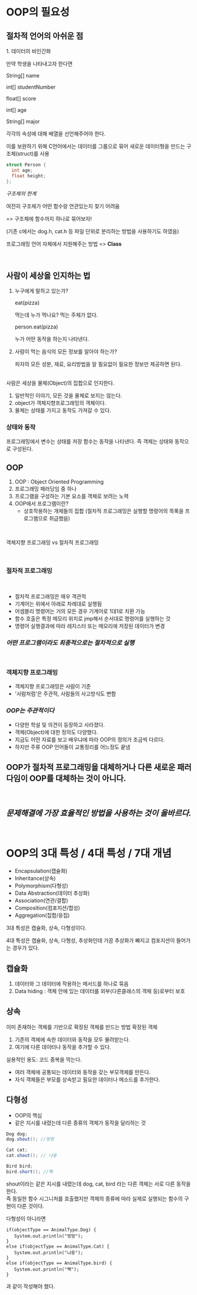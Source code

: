 <h1>OOP의 필요성</h1>
<h2>절차적 언어의 아쉬운 점</h2>
1. 데이터의 비인간화

만약 학생을 나타내고자 한다면

String[] name 

int[] studentNumber

float[] score

int[] age

String[] major

각각의 속성에 대해 배열을 선언해주어야 한다.

이를 보완하기 위해 C언어에서는 데이터를 그룹으로 묶어 새로운 데이터형을 만드는 구조체(struct)를 사용

```C
struct Person {
  int age;
  float height;
};
```
*구조체의 한계*

여전히 구조체가 어떤 함수랑 연관있는지 찾기 어려움

=> 구조체에 함수까지 하나로 묶어보자!

(기존 c에서는 dog.h, cat.h 등 파일 단위로 분리하는 방법을 사용하기도 하였음)

프로그래밍 언어 자체에서 지원해주는 방법 => **Class**

<br>
<h2>사람이 세상을 인지하는 법</h2>

1. 누구에게 말하고 있는가?
   
   eat(pizza) 

   먹는데 누가 먹나요? 먹는 주체가 없다.

   person.eat(pizza)

   누가 어떤 동작을 하는지 나타낸다.

2. 사람이 먹는 음식의 모든 정보를 알아야 하는가?

    피자의 모든 성분, 재료, 요리방법을 알 필요없이 필요한 정보만 제공하면 된다.

<br>
사람은 세상을 물체(Object)의 집합으로 인지한다.

1. 일반적인 이야기, 모든 것을 물체로 보지는 않는다.
2. object가 객체지향프로그래밍의 객체이다.
3. 물체는 상태를 가지고 동작도 가져갈 수 있다.

<h3>상태와 동작</h3>

프로그래밍에서 변수는 상태를 저장
함수는 동작을 나타낸다.
즉 객체는 상태와 동작으로 구성된다.

<h2>OOP</h2>

1. OOP : Object Oriented Programming
2. 프로그래밍 패러당임 중 하나
3. 프로그램을 구성하는 기본 요소를 객체로 보려는 노력
4. OOP에서 프로그램이란?
   - 상호작용하는 개체들의 집합
      (절차적 프로그래밍은 실행할 명령어의 목록을 프로그램으로 취급했음)

<br>

객체지향 프로그래밍 vs 절차적 프로그래밍


<br>

<h3>절차적 프로그래밍</h3>
</br>

- 절차적 프로그래밍은 매우 객관적
- 기계어는 위에서 아래로 차례대로 실행됨
- 어셈블리 명령어는 거의 모든 경우 기계어로 1대1로 치환 가능
- 함수 호출은 특정 메모리 위치로 jmp해서 순서대로 명령어를 실행하는 것
- 명령어 실행결과에 따라 레지스터 또는 메모리에 저장된 데이터가 변경

*<h3>어떤 프로그램이라도 최종적으로는 절차적으로 실행</h3>*

<br>
<h3>객체지향 프로그래밍</h3>

- 객체지향 프로그래밍은 사람이 기준
- '사람처럼'은 주관적, 사람들의 사고방식도 변함

*<h3>OOP는 주관적이다</h3>*
- 다양한 학설 및 의견이 등장하고 사라졌다.
- 객체(Object)에 대한 정의도 다양했다.
- 지금도 어떤 자료를 보고 배우냐에 따라 OOP의 정의가 조금씩 다르다.
- 하지만 주류 OOP 언어들이 교통정리를 어느정도 끝냄

<h2>OOP가 절차적 프로그래밍을 대체하거나 다른 새로운 패러다임이 OOP를 대체하는 것이 아니다.</h2>
<br>

*<h2>문제해결에 가장 효율적인 방법을 사용하는 것이 올바르다. </h2>*
<br>

<h1>OOP의 3대 특성 / 4대 특성 / 7대 개념</h1>

- Encapsulation(캡슐화)
- Inheritance(상속)
- Polymorphism(다형성)
- Data Abstraction(데이터 추상화)
- Association(연관/결합)
- Composition(컴포지션/합성)
- Aggregation(집합/응집)

3대 특성은 캡슐화, 상속, 다형성이다.

4대 특성은 캡슐화, 상속, 다형성, 추상화인데 가끔 추상화가 빠지고 컴포지션이 들어가는 경우가 있다.

<h2>캡슐화</h2>

1. 데이터와 그 데이터에 작용하는 메서드를 하나로 묶음
2. Data hiding : 객체 안에 있는 데이터를 외부(다른클래스의 객체 등)로부터 보호

<h2>상속</h2>
이미 존재하는 객체를 기반으로 확장된 객체를 만드는 방법
확장된 객체

1. 기존의 객체에 속한 데이터와 동작을 모두 물려받는다.
2. 여기에 다른 데이터나 동작을 추가할 수 있다.

실용적인 용도: 코드 중복을 막는다.

- 여러 객체에 공통되는 데이터와 동작을 갖는 부모객체를 만든다.
- 자식 객체들은 부모를 상속받고 필요한 데이터나 메소드를 추가한다.

<h2>다형성</h2>

- OOP의 핵심
- 같은 지시를 내렸는데 다른 종류의 객체가 동작을 달리하는 것

```Java
Dog dog;
dog.shout(); //멍멍

Cat cat;
cat.shout(); // 냐옹

Bird bird;
bird.short(); //짹
```
shout이라는 같은 지시를 내렸는데
dog, cat, bird 라는 다른 객체는 서로 다른 동작을 한다.
<br>
즉 동일한 함수 시그니처를 호출했지만
객체의 종류에 따라 실제로 실행되는 함수의 구현이 다른 것이다.

다형성이 아니라면
```
if(objectType == AnimalType.Dog) {
   System.out.println("멍멍");
}
else if(objectType == AnimalType.Cat) {
   System.out.println("냐옹");
}
else if(objectType == AnimalType.bird) {
   System.out.println("짹");
}
```
과 같이 작성해야 했다.
